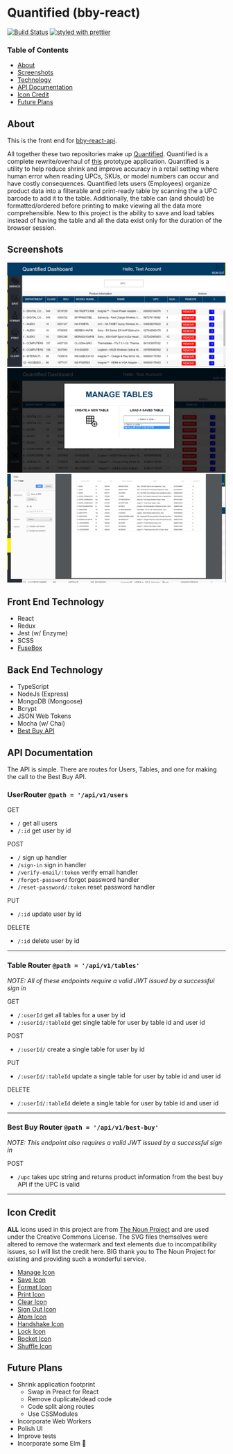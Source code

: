 # Quantified (bby-react)

[![Build Status](https://travis-ci.org/chrstntdd/bby-react.svg?branch=master)](https://travis-ci.org/chrstntdd/bby-react)
[![styled with prettier](https://img.shields.io/badge/styled_with-prettier-ff69b4.svg)](https://github.com/prettier/prettier)

### Table of Contents
+ [About](#about)
+ [Screenshots](#screenshots)
+ [Technology](#front-end-technology)
+ [API Documentation](#api-documentation)
+ [Icon Credit](#icon-credit)
+ [Future Plans](#future-plans)



## About
This is the front end for [bby-react-api](https://github.com/chrstntdd/bby-react-api).

All together these two repositories make up [Quantified](https://developer-madeline-27128.netlify.com/).
Quantified is a complete rewrite/overhaul of [this](https://github.com/chrstntdd/bby-app) prototype application. Quantified is a utility to help reduce shrink and improve accuracy in a retail setting where human error when reading UPCs, SKUs, or model numbers can occur and have costly consequences. Quantified lets users (Employees) organize product data into a filterable and print-ready table by scanning the a UPC barcode to add it to the table. Additionally, the table can (and should) be formatted/ordered before printing to make viewing all the data more comprehensible. New to this project is the ability to save and load tables instead of having the table and all the data exist only for the duration of the browser session. 


## Screenshots

![alt text](./config/screens/q1-ss.png "Main view")
![alt text](./config/screens/q2-ss.png "Manage view")
![alt text](./config/screens/q3-ss.png "Formatted print preview")



## Front End Technology
+ React
+ Redux
+ Jest (w/ Enzyme)
+ SCSS
+ [FuseBox](https://github.com/fuse-box/fuse-box)

## Back End Technology

+ TypeScript
+ NodeJs (Express)
+ MongoDB (Mongoose)
+ Bcrypt
+ JSON Web Tokens
+ Mocha (w/ Chai)
+ [Best Buy API ](https://github.com/BestBuyAPIs/bestbuy-sdk-js)

## API Documentation

The API is simple. There are routes for Users, Tables, and one for making the call to the Best Buy API.

### UserRouter `@path = '/api/v1/users`
GET
+ `/` get all users
+ `/:id` get user by id

POST
+ `/` sign up handler
+ `/sign-in` sign in handler
+ `/verify-email/:token` verify email handler
+ `/forgot-password` forgot password handler
+ `/reset-password/:token` reset password handler

PUT
+ `/:id` update user by id

DELETE
+ `/:id` delete user by id

---


### Table Router `@path = '/api/v1/tables'`
*NOTE: All of these endpoints require a valid JWT issued by a successful sign in*

GET
+ `/:userId` get all tables for a user by id
+ `/:userId/:tableId` get single table for user by table id and user id

POST
+ `/:userId/` create a single table for user by id

PUT
+ `/:userId/:tableId` update a single table for user by table id and user id

DELETE
+ `/:userId/:tableId` delete a single table for user by table id and user id

---

### Best Buy Router `@path = '/api/v1/best-buy'`
*NOTE: This endpoint also requires a valid JWT issued by a successful sign in*

POST
+ `/upc` takes upc string and returns product information from the best buy API if the UPC is valid

---

## Icon Credit

**ALL** Icons used in this project are from [The Noun Project](https://thenounproject.com/) and are used under the Creative Commons License. The SVG files themselves were altered to remove the watermark and text elements due to incompatibility issues, so I will list the credit here. BIG thank you to The Noun Project for existing and providing such a wonderful service.

+ [Manage Icon](https://thenounproject.com/search/?q=manage&i=1082747)
+ [Save Icon](https://thenounproject.com/DewDrops/)
+ [Format Icon](https://thenounproject.com/search/?q=clean%20brush&i=796398)
+ [Print Icon](https://thenounproject.com/search/?q=print&i=772280)
+ [Clear Icon](https://thenounproject.com/search/?q=X&i=926276)
+ [Sign Out Icon](https://thenounproject.com/search/?q=logout&i=1155291)
+ [Atom Icon](https://thenounproject.com/search/?q=atom&i=1093501)
+ [Handshake Icon](https://thenounproject.com/search/?q=handshake&i=1007187)
+ [Lock Icon](https://thenounproject.com/search/?q=Lock%20check&i=821171)
+ [Rocket Icon](https://thenounproject.com/search/?q=Rocket%20ship&i=658468)
+ [Shuffle Icon](https://thenounproject.com/search/?q=shuffle&i=1104277)

## Future Plans
+ Shrink application footprint
  + Swap in Preact for React
  + Remove duplicate/dead code
  + Code split along routes
  + Use CSSModules
+ Incorporate Web Workers
+ Polish UI
+ Improve tests
+ Incorporate some Elm 🤔